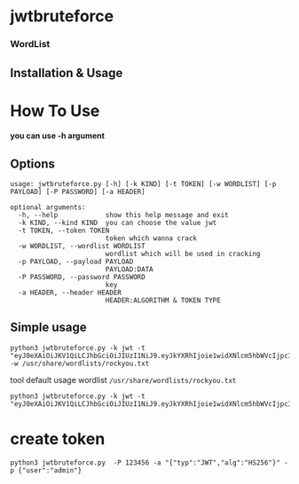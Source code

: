 # jwtbruteforce

### WordList

## Installation & Usage

# How To Use

#### you can use -h argument
## Options
```
usage: jwtbruteforce.py [-h] [-k KIND] [-t TOKEN] [-w WORDLIST] [-p PAYLOAD] [-P PASSWORD] [-a HEADER]

optional arguments:
  -h, --help            show this help message and exit
  -k KIND, --kind KIND  you can choose the value jwt
  -t TOKEN, --token TOKEN
                        token which wanna crack
  -w WORDLIST, --wordlist WORDLIST
                        wordlist which will be used in cracking
  -p PAYLOAD, --payload PAYLOAD
                        PAYLOAD:DATA
  -P PASSWORD, --password PASSWORD
                        key
  -a HEADER, --header HEADER
                        HEADER:ALGORITHM & TOKEN TYPE

```
## Simple usage

```
python3 jwtbruteforce.py -k jwt -t "eyJ0eXAiOiJKV1QiLCJhbGciOiJIUzI1NiJ9.eyJkYXRhIjoie1widXNlcm5hbWVcIjpcInRlc3RcIixcInJvbGVcIjpcInVzZXJcIn0ifQ.XSPy0jZd8CEtHl2e3C1SjPaewco1tjO3iajbkJy2OFQ" -w /usr/share/wordlists/rockyou.txt
```
 tool default  usage wordlist `/usr/share/wordlists/rockyou.txt`
 ```
 python3 jwtbruteforce.py -k jwt -t "eyJ0eXAiOiJKV1QiLCJhbGciOiJIUzI1NiJ9.eyJkYXRhIjoie1widXNlcm5hbWVcIjpcInRlc3RcIixcInJvbGVcIjpcInVzZXJcIn0ifQ.XSPy0jZd8CEtHl2e3C1SjPaewco1tjO3iajbkJy2OFQ"
 ```
 
# create token
```
python3 jwtbruteforce.py  -P 123456 -a "{"typ":"JWT","alg":"HS256"}" -p {"user":"admin"}  
```
